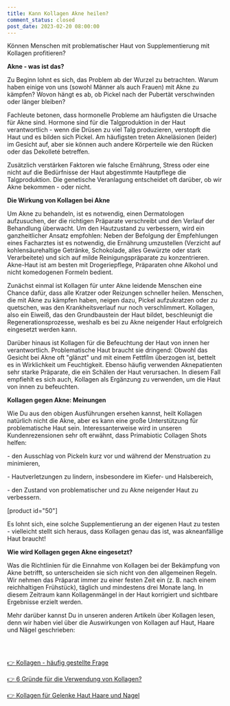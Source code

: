 ```yaml
---
title: Kann Kollagen Akne heilen?
comment_status: closed
post_date: 2023-02-20 08:00:00
---
```

<!-- wp:paragraph -->
<p>Können Menschen mit problematischer Haut von Supplementierung mit Kollagen profitieren?</p>
<!-- /wp:paragraph -->

<!-- wp:paragraph -->
<p><strong>Akne - was ist das?</strong></p>
<!-- /wp:paragraph -->

<!-- wp:paragraph -->
<p>Zu Beginn lohnt es sich, das Problem ab der Wurzel zu betrachten. Warum haben einige von uns (sowohl Männer als auch Frauen) mit Akne zu kämpfen? Wovon hängt es ab, ob Pickel nach der Pubertät verschwinden oder länger bleiben?</p>
<!-- /wp:paragraph -->

<!-- wp:paragraph -->
<p>Fachleute betonen, dass hormonelle Probleme am häufigsten die Ursache für Akne sind. Hormone sind für die Talgproduktion in der Haut verantwortlich - wenn die Drüsen zu viel Talg produzieren, verstopft die Haut und es bilden sich Pickel. Am häufigsten treten Akneläsionen (leider) im Gesicht auf, aber sie können auch andere Körperteile wie den Rücken oder das Dekolleté betreffen.</p>
<!-- /wp:paragraph -->

<!-- wp:paragraph -->
<p>Zusätzlich verstärken Faktoren wie falsche Ernährung, Stress oder eine nicht auf die Bedürfnisse der Haut abgestimmte Hautpflege die Talgproduktion. Die genetische Veranlagung entscheidet oft darüber, ob wir Akne bekommen - oder nicht.</p>
<!-- /wp:paragraph -->

<!-- wp:paragraph -->
<p><strong>Die Wirkung von Kollagen bei Akne</strong></p>
<!-- /wp:paragraph -->

<!-- wp:paragraph -->
<p>Um Akne zu behandeln, ist es notwendig, einen Dermatologen aufzusuchen, der die richtigen Präparate verschreibt und den Verlauf der Behandlung überwacht. Um den Hautzustand zu verbessern, wird ein ganzheitlicher Ansatz empfohlen: Neben der Befolgung der Empfehlungen eines Facharztes ist es notwendig, die Ernährung umzustellen (Verzicht auf kohlensäurehaltige Getränke, Schokolade, alles Gewürzte oder stark Verarbeitete) und sich auf milde Reinigungspräparate zu konzentrieren. Akne-Haut ist am besten mit Drogeriepflege, Präparaten ohne Alkohol und nicht komedogenen Formeln bedient.</p>
<!-- /wp:paragraph -->

<!-- wp:paragraph -->
<p>Zunächst einmal ist Kollagen für unter Akne leidende Menschen eine Chance dafür, dass alle Kratzer oder Reizungen schneller heilen. Menschen, die mit Akne zu kämpfen haben, neigen dazu, Pickel aufzukratzen oder zu quetschen, was den Krankheitsverlauf nur noch verschlimmert. Kollagen, also ein Eiweiß, das den Grundbaustein der Haut bildet, beschleunigt die Regenerationsprozesse, weshalb es bei zu Akne neigender Haut erfolgreich eingesetzt werden kann.</p>
<!-- /wp:paragraph -->

<!-- wp:paragraph -->
<p>Darüber hinaus ist Kollagen für die Befeuchtung der Haut von innen her verantwortlich. Problematische Haut braucht sie dringend: Obwohl das Gesicht bei Akne oft "glänzt" und mit einem Fettfilm überzogen ist, bettelt es in Wirklichkeit um Feuchtigkeit. Ebenso häufig verwenden Aknepatienten sehr starke Präparate, die ein Schälen der Haut verursachen. In diesem Fall empfiehlt es sich auch, Kollagen als Ergänzung zu verwenden, um die Haut von innen zu befeuchten.</p>
<!-- /wp:paragraph -->

<!-- wp:paragraph -->
<p><strong>Kollagen gegen Akne: Meinungen</strong></p>
<!-- /wp:paragraph -->

<!-- wp:paragraph -->
<p>Wie Du aus den obigen Ausführungen ersehen kannst, heilt Kollagen natürlich nicht die Akne, aber es kann eine große Unterstützung für problematische Haut sein. Interessanterweise wird in unseren Kundenrezensionen sehr oft erwähnt, dass Primabiotic Collagen Shots helfen:</p>
<!-- /wp:paragraph -->

<!-- wp:paragraph -->
<p>- den Ausschlag von Pickeln kurz vor und während der Menstruation zu minimieren,</p>
<!-- /wp:paragraph -->

<!-- wp:paragraph -->
<p>- Hautverletzungen zu lindern, insbesondere im Kiefer- und Halsbereich,</p>
<!-- /wp:paragraph -->

<!-- wp:paragraph -->
<p>- den Zustand von problematischer und zu Akne neigender Haut zu verbessern.</p>
<!-- /wp:paragraph -->

<!-- wp:shortcode -->
[product id="50"]
<!-- /wp:shortcode -->

<!-- wp:paragraph -->
<p>Es lohnt sich, eine solche Supplementierung an der eigenen Haut zu testen - vielleicht stellt sich heraus, dass Kollagen genau das ist, was akneanfällige Haut braucht!</p>
<!-- /wp:paragraph -->

<!-- wp:paragraph -->
<p><strong>Wie wird Kollagen gegen Akne eingesetzt?</strong></p>
<!-- /wp:paragraph -->

<!-- wp:paragraph -->
<p>Was die Richtlinien für die Einnahme von Kollagen bei der Bekämpfung von Akne betrifft, so unterscheiden sie sich nicht von den allgemeinen Regeln. Wir nehmen das Präparat immer zu einer festen Zeit ein (z. B. nach einem reichhaltigen Frühstück), täglich und mindestens drei Monate lang. In diesem Zeitraum kann Kollagenmängel in der Haut korrigiert und sichtbare Ergebnisse erzielt werden.</p>
<!-- /wp:paragraph -->

<!-- wp:paragraph -->
<p>Mehr darüber kannst Du in unseren anderen Artikeln über Kollagen lesen, denn wir haben viel über die Auswirkungen von Kollagen auf Haut, Haare und Nägel geschrieben:</p>
<!-- /wp:paragraph -->

<!-- wp:spacer {"height":"30px"} -->
<div style="height:30px" aria-hidden="true" class="wp-block-spacer"></div>
<!-- /wp:spacer -->

<!-- wp:paragraph -->
<p><a href="https://primabiotic.de/blogs/news/kollagen-haufig-gestellte-frage">👉 Kollagen - häufig gestellte Frage</a></p>
<!-- /wp:paragraph -->

<!-- wp:paragraph -->
<p><a href="https://primabiotic.de/blogs/news/6-grunde-fur-die-verwendung-von-kollagen">👉 6 Gründe für die Verwendung von Kollagen?</a></p>
<!-- /wp:paragraph -->

<!-- wp:paragraph -->
<p><a href="https://primabiotic.de/blogs/news/kollagen-fur-gelenke-haut-haare-und-nagel">👉 Kollagen für Gelenke Haut Haare und Nagel</a></p>
<!-- /wp:paragraph -->